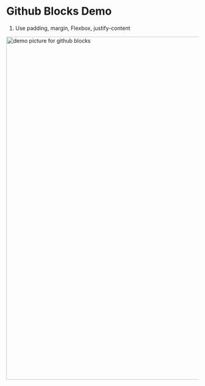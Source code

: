# Github Blocks Demo
1. Use padding, margin, Flexbox, justify-content
<img src = "https://github.com/RonghuanYou/demoImages/blob/master/githubBlocksDemo.png" alt ="demo picture for github blocks" height = 900px width = 800px>
